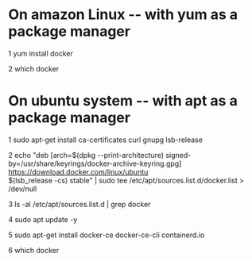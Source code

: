 # On amazon Linux    -- with yum as a package manager

   1 yum install docker
   
   2 which docker

# On ubuntu system  -- with apt as a package manager

   1  sudo apt-get install ca-certificates curl gnupg lsb-release
   
   2  echo "deb [arch=$(dpkg --print-architecture) signed-by=/usr/share/keyrings/docker-archive-keyring.gpg] https://download.docker.com/linux/ubuntu \
      $(lsb_release -cs) stable" | sudo tee /etc/apt/sources.list.d/docker.list > /dev/null
      
   3  ls -al /etc/apt/sources.list.d | grep docker
   
   4  sudo apt update -y

   5  sudo apt-get install docker-ce docker-ce-cli containerd.io

   6  which docker

